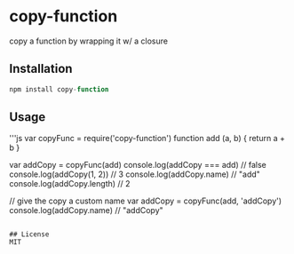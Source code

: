 # copy-function
copy a function by wrapping it w/ a closure

## Installation
```js
npm install copy-function
```

## Usage
'''js
var copyFunc = require('copy-function')
function add (a, b) {
  return a + b
}

var addCopy = copyFunc(add)
console.log(addCopy === add) // false
console.log(addCopy(1, 2))   // 3
console.log(addCopy.name)    // "add"
console.log(addCopy.length)  // 2

// give the copy a custom name
var addCopy = copyFunc(add, 'addCopy')
console.log(addCopy.name) // "addCopy"
```

## License
MIT
